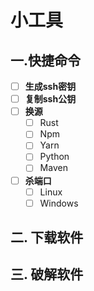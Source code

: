 # 小工具

## 一.快捷命令

- [ ] **生成ssh密钥**
- [ ] **复制ssh公钥**
- [ ] **换源**
  - [ ] Rust
  - [ ] Npm
  - [ ] Yarn
  - [ ] Python
  - [ ] Maven
- [ ] **杀端口**
  - [ ] Linux
  - [ ] Windows

## 二. 下载软件

## 三. 破解软件